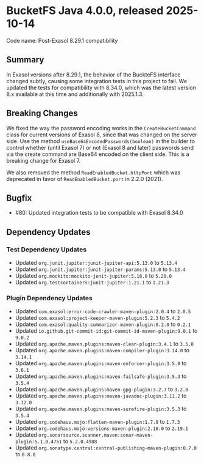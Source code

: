 # BucketFS Java 4.0.0, released 2025-10-14

Code name: Post-Exasol 8.29.1 compatibility

## Summary

In Exasol versions after 8.29.1, the behavior of the BuckteFS interface changed subtly, causing some integration tests in this project to fail. We updated the tests for compatibility with 8.34.0, which was the latest version 8.x available at this time and additionally with 2025.1.3.

## Breaking Changes

We fixed the way the password encoding works in the `CreateBucketCommand` class for current versions of Exasol 8, since that was changed on the server side. Use the method `useBase64EncodedPasswords(boolean)` in the builder to control whether (until Exasol 7) or not (Exasol 8 and later) passwords send via the create command are Base64 encoded on the client side. This is a breaking change for Exasol 7.

We also removed the method `ReadEnabledBucket.httpPort` which was deprecated in favor of `ReadEnabledBucket.port` in 2.2.0 (2021).

## Bugfix

* #80: Updated integration tests to be compatible with Exasol 8.34.0

## Dependency Updates

### Test Dependency Updates

* Updated `org.junit.jupiter:junit-jupiter-api:5.13.0` to `5.13.4`
* Updated `org.junit.jupiter:junit-jupiter-params:5.13.0` to `5.13.4`
* Updated `org.mockito:mockito-junit-jupiter:5.18.0` to `5.20.0`
* Updated `org.testcontainers:junit-jupiter:1.21.1` to `1.21.3`

### Plugin Dependency Updates

* Updated `com.exasol:error-code-crawler-maven-plugin:2.0.4` to `2.0.5`
* Updated `com.exasol:project-keeper-maven-plugin:5.2.3` to `5.4.2`
* Updated `com.exasol:quality-summarizer-maven-plugin:0.2.0` to `0.2.1`
* Updated `io.github.git-commit-id:git-commit-id-maven-plugin:9.0.1` to `9.0.2`
* Updated `org.apache.maven.plugins:maven-clean-plugin:3.4.1` to `3.5.0`
* Updated `org.apache.maven.plugins:maven-compiler-plugin:3.14.0` to `3.14.1`
* Updated `org.apache.maven.plugins:maven-enforcer-plugin:3.5.0` to `3.6.1`
* Updated `org.apache.maven.plugins:maven-failsafe-plugin:3.5.3` to `3.5.4`
* Updated `org.apache.maven.plugins:maven-gpg-plugin:3.2.7` to `3.2.8`
* Updated `org.apache.maven.plugins:maven-javadoc-plugin:3.11.2` to `3.12.0`
* Updated `org.apache.maven.plugins:maven-surefire-plugin:3.5.3` to `3.5.4`
* Updated `org.codehaus.mojo:flatten-maven-plugin:1.7.0` to `1.7.3`
* Updated `org.codehaus.mojo:versions-maven-plugin:2.18.0` to `2.19.1`
* Updated `org.sonarsource.scanner.maven:sonar-maven-plugin:5.1.0.4751` to `5.2.0.4988`
* Updated `org.sonatype.central:central-publishing-maven-plugin:0.7.0` to `0.8.0`
